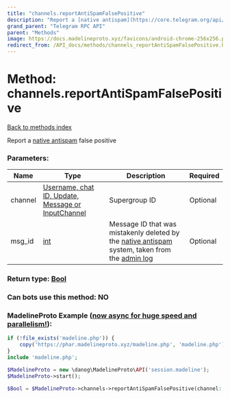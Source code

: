 ```yaml
---
title: "channels.reportAntiSpamFalsePositive"
description: "Report a [native antispam](https://core.telegram.org/api/antispam) false positive"
grand_parent: "Telegram RPC API"
parent: "Methods"
image: https://docs.madelineproto.xyz/favicons/android-chrome-256x256.png
redirect_from: /API_docs/methods/channels_reportAntiSpamFalsePositive.html
---
```

# Method: channels.reportAntiSpamFalsePositive
[Back to methods index](index.html)



Report a [native antispam](https://core.telegram.org/api/antispam) false positive

### Parameters:

| Name     |    Type       | Description | Required |
|----------|---------------|-------------|----------|
|channel|[Username, chat ID, Update, Message or InputChannel](/API_docs/types/InputChannel.html) | Supergroup ID | Optional|
|msg\_id|[int](/API_docs/types/int.html) | Message ID that was mistakenly deleted by the [native antispam](https://core.telegram.org/api/antispam) system, taken from the [admin log](https://core.telegram.org/api/recent-actions) | Optional|


### Return type: [Bool](/API_docs/types/Bool.html)

### Can bots use this method: **NO**


### MadelineProto Example ([now async for huge speed and parallelism!](https://docs.madelineproto.xyz/docs/ASYNC.html)):


```php
if (!file_exists('madeline.php')) {
    copy('https://phar.madelineproto.xyz/madeline.php', 'madeline.php');
}
include 'madeline.php';

$MadelineProto = new \danog\MadelineProto\API('session.madeline');
$MadelineProto->start();

$Bool = $MadelineProto->channels->reportAntiSpamFalsePositive(channel: $InputChannel, msg_id: $int, );
```

